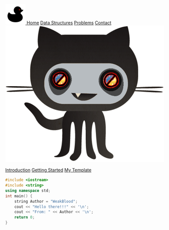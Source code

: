 <head>
<meta charset="UTF-8">
<title>
AlgoDuck - Competitive Programming and Algorithm Resources
</title>
<META NAME="Description" CONTENT="Wanna see some algorithms ? You came to the right place. 
AlgoDuck is a project about competitive programming algorithms i'm doing on my own, why ? because i was bored, in fact 
this site does not contain any AD or Payment Program. Maybe once it becomes a quack level site then i will 
add donations, until then, enjoy this personal little mess <3 ">
<link rel="canonical" href="https://algoduck.it/">
<link rel="icon" type="image/png" href="/favicon-96x96.png" sizes="96x96" />
<link rel="icon" type="image/svg+xml" href="/favicon.svg" />
<link rel="shortcut icon" href="/favicon.ico" />
<link rel="apple-touch-icon" sizes="180x180" href="/apple-touch-icon.png" />
<link rel="manifest" href="/site.webmanifest" />
<link rel="stylesheet" href="/stylesheet/style.css">
<script src="/js/highlight.min.js"></script>
</head>


<div id="navbar">
  <div class="buttons">

  <a href="/index.html">
  <img src ="/images/duck.png" alt = "duckIco">
  </a>
  <a class="active" href="/index.html">Home</a>
  <a href="javascript:void(0)">Data Structures</a>
  <a href="/Problems/problems.html">Problems</a>
  <a href="javascript:void(0)">Contact</a>
  <a href="https://github.com/WeakBlood/AlgoDuck">
  <img src ="/images/githubAlt1.png" alt = "githubIco">
  </a>
  
  </div>
</div>

<div class ="non-essential">
<div id="right-navbar">
<div id="space">
</div>

[Introduction](#warning-the-site-is-under-construction)
[Getting Started](#per-iniziare)
[My Template](#il-mio-template-base)

</div>
</div>

<div class="content">

```cpp
#include <iostream>
#include <string>
using namespace std;
int main() {
    string Author = "WeakBlood";
    cout << "Hello there!!!" << '\n';
    cout << "From: " << Author << '\n';
    return 0;
} 
```

</div>


<script src="/js/highlightRightNav.js"></script>
<script>hljs.initHighlightingOnLoad();</script>